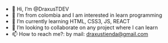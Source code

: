 - 👋 Hi, I’m @DraxusTDEV
- 👀 I’m from colombia and I am interested in learn programming
- 🌱 I’m currently learning HTML, CSS3, JS, REACT
- 💞️ I’m looking to collaborate on any project where I can learn
- 📫 How to reach me?: by mail: draxustienda@gmail.com

<!---
DraxusTDEV/DraxusTDEV is a ✨ special ✨ repository because its `README.md` (this file) appears on your GitHub profile.
You can click the Preview link to take a look at your changes.
--->
